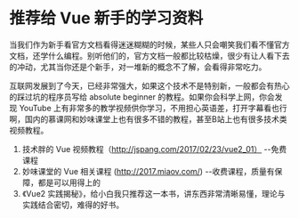 # 推荐给 Vue 新手的学习资料

当我们作为新手看官方文档看得迷迷糊糊的时候，某些人只会嘲笑我们看不懂官方文档，还学什么编程。别听他们的，官方文档一般都比较枯燥，很少有让人看下去的冲动，尤其当你还是个新手，对一堆新的概念不了解，会看得非常吃力。

互联网发展到了今天，已经非常强大，如果这个技术不是特别新，一般都会有热心的踩过坑的程序员写给 absolute beginner 的教程。如果你会科学上网，你会发现 YouTube 上有非常多的教学视频供你学习，不用担心英语差，打开字幕看也行啊，国内的慕课网和妙味课堂上也有很多不错的教程，甚至B站上也有很多技术类视频教程。

1. 技术胖的 Vue 视频教程（http://jspang.com/2017/02/23/vue2_01） --免费课程
2. 妙味课堂的 Vue 相关课程 (http://2017.miaov.com/) --收费课程，质量有保障，都是可以用得上的
3. 《Vue2 实践揭秘》，给小白我只推荐这一本书，讲东西非常清晰易懂，理论与实践结合密切，难得的好书。
